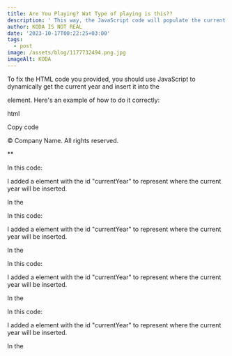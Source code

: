 ```yaml
---
title: Are You Playing? Wat Type of playing is this??
description: ' This way, the JavaScript code will populate the current year into your HTML content dynamically.'
author: KODA IS NOT REAL
date: '2023-10-17T00:22:25+03:00'
tags:
  - post
image: /assets/blog/1177732494.png.jpg
imageAlt: KODA
---
```

To fix the HTML code you provided, you should use JavaScript to dynamically get the current year and insert it into the <p> element. Here's an example of how to do it correctly:



html

Copy code

<p>© <span id="currentYear"></span> Company Name. All rights reserved.</p>



**<script>**

**  document.getElementById("currentYear").textContent = new Date().getF**ullYear();

</script>

In this code:



I added a <span> element with the id "currentYear" to represent where the current year will be inserted.

In the <script> element, I use document.getElementById("currentYear") to access the "currentYear" <span>.

I then set the text content of the "currentYear" <span> to the current year using new Date().getFullYear().

This way, the JavaScript code will populate the current year into your HTML content dynamically.To fix the HTML code you provided, you should use JavaScript to dynamically get the current year and insert it into the <p> element. Here's an example of how to do it correctly:



html

Copy code

<p>© <span id="currentYear"></span> Company Name. All rights reserved.</p>



<script>

  document.getElementById("currentYear").textContent = new Date().getFullYear();

</script>

In this code:



I added a <span> element with the id "currentYear" to represent where the current year will be inserted.

In the <script> element, I use document.getElementById("currentYear") to access the "currentYear" <span>.

I then set the text content of the "currentYear" <span> to the current year using new Date().getFullYear().

This way, the JavaScript code will populate the current year into your HTML content dynamically.To fix the HTML code you provided, you should use JavaScript to dynamically get the current year and insert it into the <p> element. Here's an example of how to do it correctly:



html

Copy code

<p>© <span id="currentYear"></span> Company Name. All rights reserved.</p>



<script>

  document.getElementById("currentYear").textContent = new Date().getFullYear();

</script>

In this code:



I added a <span> element with the id "currentYear" to represent where the current year will be inserted.

In the <script> element, I use document.getElementById("currentYear") to access the "currentYear" <span>.

I then set the text content of the "currentYear" <span> to the current year using new Date().getFullYear().

This way, the JavaScript code will populate the current year into your HTML content dynamically.To fix the HTML code you provided, you should use JavaScript to dynamically get the current year and insert it into the <p> element. Here's an example of how to do it correctly:



html

Copy code

<p>© <span id="currentYear"></span> Company Name. All rights reserved.</p>



<script>

  document.getElementById("currentYear").textContent = new Date().getFullYear();

</script>

In this code:



I added a <span> element with the id "currentYear" to represent where the current year will be inserted.

In the <script> element, I use document.getElementById("currentYear") to access the "currentYear" <span>.

I then set the text content of the "currentYear" <span> to the current year using new Date().getFullYear().

This way, the JavaScript code will populate the current year into your HTML content dynamically.
